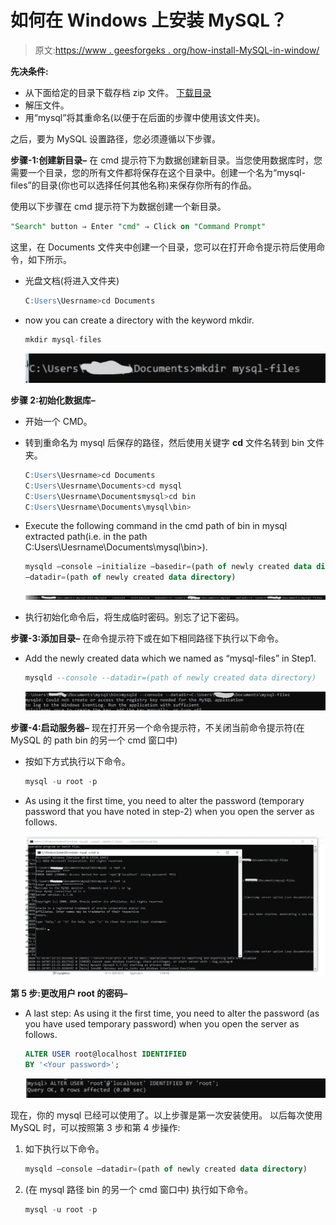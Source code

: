 # 如何在 Windows 上安装 MySQL？

> 原文:[https://www . geesforgeks . org/how-install-MySQL-in-window/](https://www.geeksforgeeks.org/how-to-install-mysql-in-windows/)

**先决条件:**

*   从下面给定的目录下载存档 zip 文件。
    [下载目录](https://downloads.mysql.com/archives/installer/)
*   解压文件。
*   用“mysql”将其重命名(以便于在后面的步骤中使用该文件夹)。

之后，要为 MySQL 设置路径，您必须遵循以下步骤。

**步骤-1:创建新目录–**
在 cmd 提示符下为数据创建新目录。当您使用数据库时，您需要一个目录，您的所有文件都将保存在这个目录中。创建一个名为“mysql-files”的目录(你也可以选择任何其他名称)来保存你所有的作品。

使用以下步骤在 cmd 提示符下为数据创建一个新目录。

```sql
"Search" button ⇒ Enter "cmd" ⇒ Click on "Command Prompt" 
```

这里，在 Documents 文件夹中创建一个目录，您可以在打开命令提示符后使用命令，如下所示。

*   光盘文档(将进入文件夹)

    ```sql
    C:Users\Uesrname>cd Documents
    ```

*   now you can create a directory with the keyword mkdir.

    ```sql
    mkdir mysql-files
    ```

    ![](img/f264a267e2cc4718da05bfe2544aafbb.png)

**步骤 2:初始化数据库–**

*   开始一个 CMD。
*   转到重命名为 mysql 后保存的路径，然后使用关键字 **cd** 文件名转到 bin 文件夹。

    ```sql
    C:Users\Uesrname>cd Documents
    C:Users\Uesrname\Documents>cd mysql
    C:Users\Uesrname\Documentsmysql>cd bin
    C:Users\Uesrname\Documents\mysql\bin>

    ```

*   Execute the following command in the cmd path of bin in mysql extracted path(i.e. in the path C:Users\Uesrname\Documents\mysql\bin>).

    ```sql
    mysqld –console –initialize –basedir=(path of newly created data directory) 
    –datadir=(path of newly created data directory)
    ```

    ![](img/7ba003864007c0eaf41cda87070ed3b8.png)

*   执行初始化命令后，将生成临时密码。别忘了记下密码。

**步骤-3:添加目录–**
在命令提示符下或在如下相同路径下执行以下命令。

*   Add the newly created data which we named as “mysql-files” in Step1.

    ```sql
    mysqld --console --datadir=(path of newly created data directory)
    ```

    ![](img/1a63f96e91232c4b0156047829cde55f.png)

**步骤-4:启动服务器–**
现在打开另一个命令提示符，不关闭当前命令提示符(在 MySQL 的 path bin 的另一个 cmd 窗口中)

*   按如下方式执行以下命令。

    ```sql
    mysql -u root -p
    ```

*   As using it the first time, you need to alter the password (temporary password that you have noted in step-2) when you open the server as follows.

    ![](img/ebccba4e34acd001c014b55d792b091c.png)

**第 5 步:更改用户 root 的密码–**

*   A last step: As using it the first time, you need to alter the password (as you have used temporary password) when you open the server as follows.

    ```sql
    ALTER USER root@localhost IDENTIFIED 
    BY '<Your password>';
    ```

    ![](img/bbe86d9bf1c6259d1681cf87d5e8bda8.png)

现在，你的 mysql 已经可以使用了。以上步骤是第一次安装使用。
以后每次使用 MySQL 时，可以按照第 3 步和第 4 步操作:

1.  如下执行以下命令。

    ```sql
    mysqld –console –datadir=(path of newly created data directory)
    ```

2.  (在 mysql 路径 bin 的另一个 cmd 窗口中)
    执行如下命令。

    ```sql
    mysql -u root -p
    ```